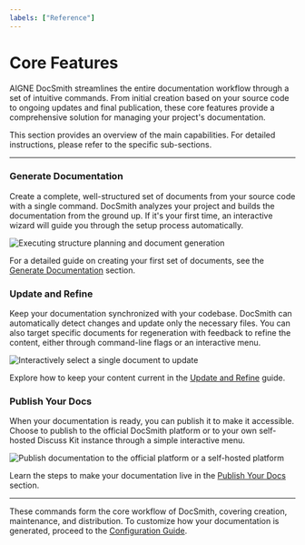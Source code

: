 ```yaml
---
labels: ["Reference"]
---
```


# Core Features

AIGNE DocSmith streamlines the entire documentation workflow through a set of intuitive commands. From initial creation based on your source code to ongoing updates and final publication, these core features provide a comprehensive solution for managing your project's documentation.

This section provides an overview of the main capabilities. For detailed instructions, please refer to the specific sub-sections.

---

### Generate Documentation

Create a complete, well-structured set of documents from your source code with a single command. DocSmith analyzes your project and builds the documentation from the ground up. If it's your first time, an interactive wizard will guide you through the setup process automatically.

![Executing structure planning and document generation](https://docsmith.aigne.io/image-bin/uploads/d0766c19380a02eb8a6f8ce86a838849.png)

For a detailed guide on creating your first set of documents, see the [Generate Documentation](./features-generate-documentation.md) section.

### Update and Refine

Keep your documentation synchronized with your codebase. DocSmith can automatically detect changes and update only the necessary files. You can also target specific documents for regeneration with feedback to refine the content, either through command-line flags or an interactive menu.

![Interactively select a single document to update](https://docsmith.aigne.io/image-bin/uploads/b2bab8e5a727f168628a1cc8c5020697.png)

Explore how to keep your content current in the [Update and Refine](./features-update-and-refine.md) guide.

### Publish Your Docs

When your documentation is ready, you can publish it to make it accessible. Choose to publish to the official DocSmith platform or to your own self-hosted Discuss Kit instance through a simple interactive menu.

![Publish documentation to the official platform or a self-hosted platform](https://docsmith.aigne.io/image-bin/uploads/9fd929060b5abe13d03cf5eb7aea85aa.png)

Learn the steps to make your documentation live in the [Publish Your Docs](./features-publish-your-docs.md) section.

---

These commands form the core workflow of DocSmith, covering creation, maintenance, and distribution. To customize how your documentation is generated, proceed to the [Configuration Guide](./configuration.md).
